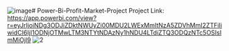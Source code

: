 ![image](https://github.com/nomansiddiquiofficial/Power-Bi-Profit-Market-Project/assets/92144508/0498ba98-3ce2-4094-8a8f-b9f888f66b61)# Power-Bi-Profit-Market-Project
Project Link: https://app.powerbi.com/view?r=eyJrIjoiNDg3ODJiZDktNWUyZi00MDU2LWExMmItNzA5ZDVhMmI2ZTFiIiwidCI6IjI1ODNjOTMwLTM3NTYtNDAzNy1hNDU4LTdiZTQ3ODQzNTc5OSIsImMiOjl9
![2](https://github.com/nomansiddiquiofficial/Power-Bi-Profit-Market-Project/assets/92144508/97bd1e9f-7b29-4d1c-ad51-7c6dac8ea6fc)
